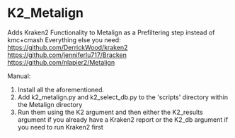 # K2_Metalign

Adds Kraken2 Functionality to Metalign as a Prefiltering step instead of kmc+cmash
Everything else you need:
https://github.com/DerrickWood/kraken2
https://github.com/jenniferlu717/Bracken
https://github.com/nlapier2/Metalign

Manual:
1. Install all the aforementioned. 
2. Add k2_metalign.py and k2_select_db.py to the 'scripts' directory within the Metalign directory
3. Run them using the K2 argument and then either the K2_results argument if you already have a Kraken2 report or the K2_db argument if you need to run Kraken2 first
